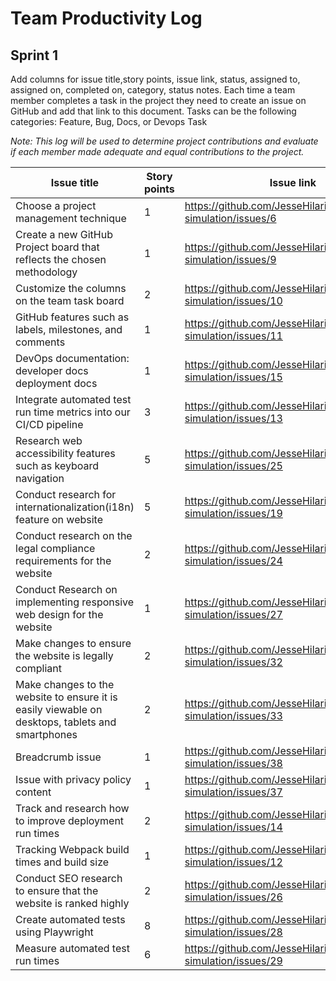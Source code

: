 
# Team Productivity Log

## Sprint 1
Add columns for issue title,story points, issue link, status, assigned to, assigned on, completed on, category, status 
notes. Each time a team member completes a task in the project they need to create an issue on GitHub and add that link 
to this document. Tasks can be the following categories: Feature, Bug, Docs, or Devops Task

*Note: This log will be used to determine project contributions and evaluate if each member made adequate and equal 
contributions to the project.*


| Issue title                                                            | Story points | Issue link                                                      | Status | Assigned to | Assigned on | Completed on | Category    | Status notes |
|------------------------------------------------------------------------|--------------|-----------------------------------------------------------------|--------|-------------|-------------|--------------|-------------|--------------|
| Choose a project management technique                                  | 1            | https://github.com/JesseHilario/mywebclass-simulation/issues/6  | Done   | Jesse       | 3/19/2023   | 3/19/2023    | Docs        |              |
| Create a new GitHub Project board that reflects the chosen methodology | 1            | https://github.com/JesseHilario/mywebclass-simulation/issues/9  | Done   | Jesse       | 3/19/2023   | 3/20/2023    | Docs        |              |
| Customize the columns on the team task board                           | 2            | https://github.com/JesseHilario/mywebclass-simulation/issues/10 | Done   | Jesse       | 3/19/2023   | 3/20/2023    | Docs        |              | 
| GitHub features such as labels, milestones, and comments               | 1            | https://github.com/JesseHilario/mywebclass-simulation/issues/11 | Done   | Jesse       | 3/19/2023   | 3/20/2023    | Docs        |              | 
| DevOps documentation: developer docs deployment docs                   | 1            | https://github.com/JesseHilario/mywebclass-simulation/issues/15 | Done   | Jesse       | 3/19/2023   | 3/21/2023    | Docs        |              | 
| Integrate automated test run time metrics into our CI/CD pipeline      | 3            | https://github.com/JesseHilario/mywebclass-simulation/issues/13 | Done   | Jesse       | 3/19/2023   | 3/21/2023    | Devops Task |              | 
| Research web accessibility features such as keyboard navigation        | 5            | https://github.com/JesseHilario/mywebclass-simulation/issues/25 | Done   | Radhika     | 3/21/2023   | 3/27/2023    | Research    |              | 
| Conduct research for internationalization(i18n) feature on website     | 5            | https://github.com/JesseHilario/mywebclass-simulation/issues/19 | Done   | Radhika     | 3/19/2023   | 3/27/2023    | Research    |              | 
| Conduct research on the legal compliance requirements for the website                            | 2            | https://github.com/JesseHilario/mywebclass-simulation/issues/24 | Done   | Balaji      | 3/19/2023   | 3/26/2023    | Docs        |              | 
| Conduct Research on implementing responsive web design for the website                           | 1            | https://github.com/JesseHilario/mywebclass-simulation/issues/27 | Done   | Balaji      | 3/19/2023   | 3/26/2023    | Docs        |              | 
| Make changes to ensure the website is legally compliant                                          | 2            | https://github.com/JesseHilario/mywebclass-simulation/issues/32 | Done   | Balaji      | 3/26/2023   | 3/26/2023    | Feature     |              |
| Make changes to the website to ensure it is easily viewable on desktops, tablets and smartphones | 2            | https://github.com/JesseHilario/mywebclass-simulation/issues/33 | Done   | Balaji      | 3/26/2023   | 3/26/2023    | Feature     |              |
| Breadcrumb issue                                                                                 | 1            | https://github.com/JesseHilario/mywebclass-simulation/issues/38 | Todo   | Balaji      | 3/26/2023   |              | Bugs        |              |
| Issue with privacy policy content                                                                | 1            | https://github.com/JesseHilario/mywebclass-simulation/issues/37 | Todo   | Balaji      | 3/26/2023   |              | Bugs        |              |
| Track and research how to improve deployment run times                 | 2            | https://github.com/JesseHilario/mywebclass-simulation/issues/14 | Done    | Jesse       | 3/19/2023  | 3/27/2023    | Devops Task |              | 
| Tracking Webpack build times and build size                            | 1            | https://github.com/JesseHilario/mywebclass-simulation/issues/12 | Done    | Jesse       | 3/19/2023  | 3/27/2023    | Devops Task |              | 
| Conduct SEO research to ensure that the website is ranked highly       | 2            | https://github.com/JesseHilario/mywebclass-simulation/issues/26 | Done    | Jesse       | 3/19/2023  | 3/27/2023    | Docs        |              | 
| Create automated tests using Playwright                                | 8            | https://github.com/JesseHilario/mywebclass-simulation/issues/28 | Done    | Aristide    | 3/19/2023  | 3/27/2023    | Docs        |              | 
| Measure automated test run times                                       | 6            | https://github.com/JesseHilario/mywebclass-simulation/issues/29 | Done    | Aristide    | 3/19/2023  | 3/27/2023    | Docs /Devops|              | 


